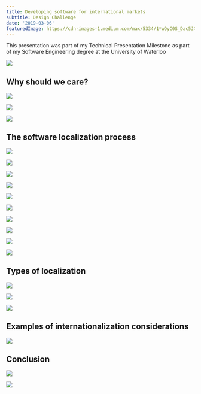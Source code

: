 ```yaml
---
title: Developing software for international markets
subtitle: Design Challenge
date: '2019-03-06'
featuredImage: https://cdn-images-1.medium.com/max/5334/1*wDyC0S_Dac5JXavltlTl8A.jpeg
---
```


This presentation was part of my Technical Presentation Milestone as part of my Software Engineering degree at the University of Waterloo

![](https://cdn-images-1.medium.com/max/5334/1*wDyC0S_Dac5JXavltlTl8A.jpeg)

## Why should we care?

![](https://cdn-images-1.medium.com/max/5334/1*UNCX3lERjDJfBlk-CWgTZQ.jpeg)

![](https://cdn-images-1.medium.com/max/5334/1*g9lQUq4E1wNAo9kWKjsIhg.jpeg)

![](https://cdn-images-1.medium.com/max/5334/1*t98HKmt_sHG4-HJdiNZwFA.jpeg)

## The software localization process

![](https://cdn-images-1.medium.com/max/5334/1*eGW2eI2lE7qeO6Rrf9Gcuw.jpeg)

![](https://cdn-images-1.medium.com/max/5334/1*8SJVNcQZUEBi_WI5LTEUkw.jpeg)

![](https://cdn-images-1.medium.com/max/5334/1*7wnM2BYY5bOn8v8sNSdD3A.jpeg)

![](https://cdn-images-1.medium.com/max/5334/1*gE_hdcb_KWHYkACntI65eQ.jpeg)

![](https://cdn-images-1.medium.com/max/5334/1*OeNWb4BXUkkSOJuMhJQD9Q.jpeg)

![](https://cdn-images-1.medium.com/max/5334/1*hr-22cLLwXJnYhTZA9BDig.jpeg)

![](https://cdn-images-1.medium.com/max/5334/1*BhxwMw7pCpawgfmQrzJYZg.jpeg)

![](https://cdn-images-1.medium.com/max/5334/1*_oFrH1UWWiMqPk0pumJi2g.jpeg)

![](https://cdn-images-1.medium.com/max/5334/1*C41_LUE8wiBywDDbv5uqSg.jpeg)

![](https://cdn-images-1.medium.com/max/5334/1*GkIsxyLoqhMJ-We8XYhJzQ.jpeg)

## Types of localization

![](https://cdn-images-1.medium.com/max/5334/1*uMKiWACryCbYKLbJLBB3dw.jpeg)

![](https://cdn-images-1.medium.com/max/5334/1*N7PxZdebs51SH7y5Nq2ByA.jpeg)

![](https://cdn-images-1.medium.com/max/5334/1*25NTl3VtpE2uEi7pTFmvyw.jpeg)

## Examples of internationalization considerations

![](https://cdn-images-1.medium.com/max/5334/1*t47-5e6b6Jcu8Wejm-b7IA.jpeg)

## Conclusion

![](https://cdn-images-1.medium.com/max/5334/1*HKJUmYZtXdkIeyDGtiZudw.jpeg)

![](https://cdn-images-1.medium.com/max/5334/1*OQhZylUD9VX_Qz4dQ3M-XA.jpeg)
